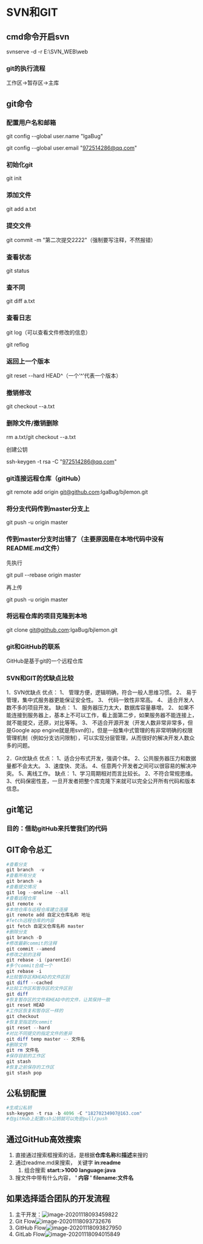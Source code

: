# SVN和GIT



## cmd命令开启svn

svnserve -d -r E:\SVN_WEB\web

### git的执行流程

工作区->暂存区->主库

## git命令

### 配置用户名和邮箱

 git config --global user.name "lgaBug"

git config --global user.email "972514286@qq.com"

### 初始化git

git init

### 添加文件

git add a.txt

### 提交文件

git commit -m "第二次提交2222"（强制要写注释，不然报错）

### 查看状态

git status

### 查不同 

git diff a.txt

### 查看日志

git log（可以查看文件修改的信息）

 git reflog

### 返回上一个版本

git reset --hard HEAD^（一个‘^’代表一个版本）

### 撤销修改

git  checkout --a.txt

### 删除文件/撤销删除

rm a.txt/git checkout --a.txt

创建公钥

ssh-keygen -t rsa -C "972514286@qq.com"

### git连接远程仓库（gitHub）

git remote add origin git@github.com:lgaBug/bjlemon.git 

### 将分支代码传到master分支上

git push -u origin master 

### 传到master分支时出错了（主要原因是在本地代码中没有README.md文件）

先执行

git pull --rebase origin master 

再上传

git push -u origin master 

### 将远程仓库的项目克隆到本地

git clone git@github.com:lgaBug/bjlemon.git

### git和GitHub的联系

GitHub是基于git的一个远程仓库

### SVN和GIT的优缺点比较

1．SVN优缺点
优点： 
1、 管理方便，逻辑明确，符合一般人思维习惯。 
2、 易于管理，集中式服务器更能保证安全性。 
3、 代码一致性非常高。 
4、 适合开发人数不多的项目开发。 
缺点： 
1、 服务器压力太大，数据库容量暴增。 
2、 如果不能连接到服务器上，基本上不可以工作，看上面第二步，如果服务器不能连接上，就不能提交，还原，对比等等。 
3、 不适合开源开发（开发人数非常非常多，但是Google app engine就是用svn的）。但是一般集中式管理的有非常明确的权限管理机制（例如分支访问限制），可以实现分层管理，从而很好的解决开发人数众多的问题。

2．Git优缺点
优点： 
1、适合分布式开发，强调个体。 
2、公共服务器压力和数据量都不会太大。 
3、速度快、灵活。 
4、任意两个开发者之间可以很容易的解决冲突。 
5、离线工作。 
缺点： 
1、学习周期相对而言比较长。 
2、不符合常规思维。 
3、代码保密性差，一旦开发者把整个库克隆下来就可以完全公开所有代码和版本信息。

## 

##  git笔记

### 目的：借助gitHub来托管我们的代码



## GIT命令总汇



```powershell
#查看分支
git branch  -v
#查看所有分支
git branch -a
#查看提交情况
git log --oneline --all
#查看远程仓库
git remote -v
#本地仓库与远程仓库建立连接
git remote add 自定义仓库名称 地址
#fetch远程仓库的内容
git fetch 自定义仓库名称 master
#删除分支
git branch -D 
#修改最新commit的注释
git commit --amend
#修改之前的注释
git rebase -i (parentId)
#多个commit合成一个
git rebase -i 
#比较暂存区和HEAD的文件区别
git diff --cached
#比较工作区和暂存区的文件区别
git diff
#恢复暂存区的文件和HEAD中的文件，让其保持一致
git reset HEAD 
#工作区恢复和暂存区一样的
git checkout 
#恢复至指定的commit
git reset --hard 
#对比不同提交的指定文件的差异
git diff temp master -- 文件名
#删除文件
git rm 文件名
#保存目前的工作区
git stash
#恢复之前保存的工作区
git stash pop


```



## 公私钥配置

```powershell
#生成公私钥
ssh-keygen -t rsa -b 4096 -C "18270234907@163.com"
#在gitHub上配置ssh公钥就可以免密pull/push
```



## 通过GitHub高效搜索

1. 直接通过搜索框搜索的话，是根据**仓库名称**和**描述**来搜的
2. 通过readme.md来搜索， 关键字  **in:readme**
   1. 组合搜索 **start:>1000** **language:java** 
3. 搜文件中带有什么内容， **'  内容 '  filename:文件名**  

## 如果选择适合团队的开发流程

1. 主干开发：![image-20201118093459822](SVN和GIT.assets/image-20201118093459822.png)
2. Git Flow![image-20201118093732676](SVN和GIT.assets/image-20201118093732676.png)
3. GitHub Flow![image-20201118093827950](SVN和GIT.assets/image-20201118093827950.png)
4. GitLab Flow![image-20201118094015849](SVN和GIT.assets/image-20201118094015849.png)





